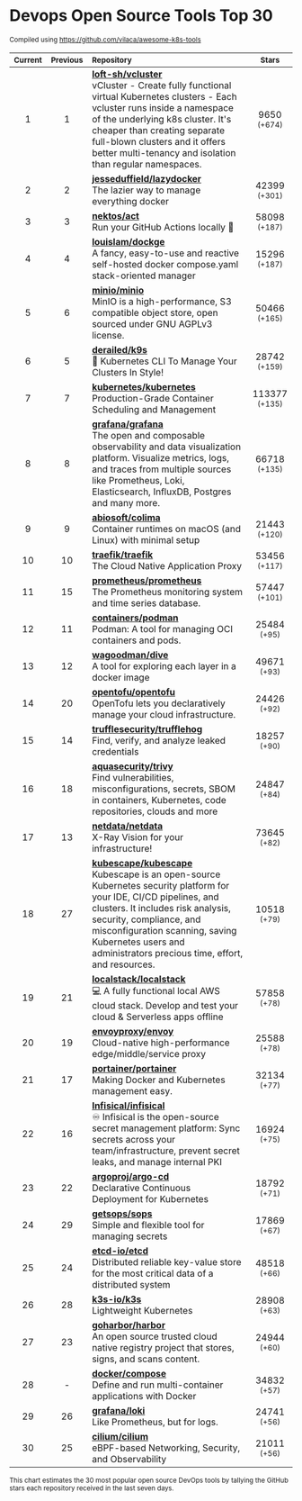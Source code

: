 # Devops Open Source Tools Top 30
<sup>Compiled using https://github.com/vilaca/awesome-k8s-tools</sup>
<div align="center">

|<sub>Current</sub>|<sub>Previous</sub>|<sub>Repository</sub>|<sub>Stars</sub>|
|:---:|:---:|:---|:---:|
|1|1|[**loft-sh/vcluster**](https://github.com/loft-sh/vcluster)<br/>vCluster - Create fully functional virtual Kubernetes clusters - Each vcluster runs inside a namespace of the underlying k8s cluster. It's cheaper than creating separate full-blown clusters and it offers better multi-tenancy and isolation than regular namespaces.|9650 <sup>(+674)</sup>|
|2|2|[**jesseduffield/lazydocker**](https://github.com/jesseduffield/lazydocker)<br/>The lazier way to manage everything docker|42399 <sup>(+301)</sup>|
|3|3|[**nektos/act**](https://github.com/nektos/act)<br/>Run your GitHub Actions locally 🚀|58098 <sup>(+187)</sup>|
|4|4|[**louislam/dockge**](https://github.com/louislam/dockge)<br/>A fancy, easy-to-use and reactive self-hosted docker compose.yaml stack-oriented manager|15296 <sup>(+187)</sup>|
|5|6|[**minio/minio**](https://github.com/minio/minio)<br/>MinIO is a high-performance, S3 compatible object store, open sourced under GNU AGPLv3 license.|50466 <sup>(+165)</sup>|
|6|5|[**derailed/k9s**](https://github.com/derailed/k9s)<br/>🐶 Kubernetes CLI To Manage Your Clusters In Style!|28742 <sup>(+159)</sup>|
|7|7|[**kubernetes/kubernetes**](https://github.com/kubernetes/kubernetes)<br/>Production-Grade Container Scheduling and Management|113377 <sup>(+135)</sup>|
|8|8|[**grafana/grafana**](https://github.com/grafana/grafana)<br/>The open and composable observability and data visualization platform. Visualize metrics, logs, and traces from multiple sources like Prometheus, Loki, Elasticsearch, InfluxDB, Postgres and many more. |66718 <sup>(+135)</sup>|
|9|9|[**abiosoft/colima**](https://github.com/abiosoft/colima)<br/>Container runtimes on macOS (and Linux) with minimal setup|21443 <sup>(+120)</sup>|
|10|10|[**traefik/traefik**](https://github.com/traefik/traefik)<br/>The Cloud Native Application Proxy|53456 <sup>(+117)</sup>|
|11|15|[**prometheus/prometheus**](https://github.com/prometheus/prometheus)<br/>The Prometheus monitoring system and time series database.|57447 <sup>(+101)</sup>|
|12|11|[**containers/podman**](https://github.com/containers/podman)<br/>Podman: A tool for managing OCI containers and pods.|25484 <sup>(+95)</sup>|
|13|12|[**wagoodman/dive**](https://github.com/wagoodman/dive)<br/>A tool for exploring each layer in a docker image|49671 <sup>(+93)</sup>|
|14|20|[**opentofu/opentofu**](https://github.com/opentofu/opentofu)<br/>OpenTofu lets you declaratively manage your cloud infrastructure.|24426 <sup>(+92)</sup>|
|15|14|[**trufflesecurity/trufflehog**](https://github.com/trufflesecurity/trufflehog)<br/>Find, verify, and analyze leaked credentials|18257 <sup>(+90)</sup>|
|16|18|[**aquasecurity/trivy**](https://github.com/aquasecurity/trivy)<br/>Find vulnerabilities, misconfigurations, secrets, SBOM in containers, Kubernetes, code repositories, clouds and more|24847 <sup>(+84)</sup>|
|17|13|[**netdata/netdata**](https://github.com/netdata/netdata)<br/>X-Ray Vision for your infrastructure!|73645 <sup>(+82)</sup>|
|18|27|[**kubescape/kubescape**](https://github.com/kubescape/kubescape)<br/>Kubescape is an open-source Kubernetes security platform for your IDE, CI/CD pipelines, and clusters. It includes risk analysis, security, compliance, and misconfiguration scanning, saving Kubernetes users and administrators precious time, effort, and resources.|10518 <sup>(+79)</sup>|
|19|21|[**localstack/localstack**](https://github.com/localstack/localstack)<br/>💻 A fully functional local AWS cloud stack. Develop and test your cloud & Serverless apps offline|57858 <sup>(+78)</sup>|
|20|19|[**envoyproxy/envoy**](https://github.com/envoyproxy/envoy)<br/>Cloud-native high-performance edge/middle/service proxy|25588 <sup>(+78)</sup>|
|21|17|[**portainer/portainer**](https://github.com/portainer/portainer)<br/>Making Docker and Kubernetes management easy.|32134 <sup>(+77)</sup>|
|22|16|[**Infisical/infisical**](https://github.com/Infisical/infisical)<br/>♾ Infisical is the open-source secret management platform: Sync secrets across your team/infrastructure, prevent secret leaks, and manage internal PKI|16924 <sup>(+75)</sup>|
|23|22|[**argoproj/argo-cd**](https://github.com/argoproj/argo-cd)<br/>Declarative Continuous Deployment for Kubernetes|18792 <sup>(+71)</sup>|
|24|29|[**getsops/sops**](https://github.com/getsops/sops)<br/>Simple and flexible tool for managing secrets|17869 <sup>(+67)</sup>|
|25|24|[**etcd-io/etcd**](https://github.com/etcd-io/etcd)<br/>Distributed reliable key-value store for the most critical data of a distributed system|48518 <sup>(+66)</sup>|
|26|28|[**k3s-io/k3s**](https://github.com/k3s-io/k3s)<br/>Lightweight Kubernetes|28908 <sup>(+63)</sup>|
|27|23|[**goharbor/harbor**](https://github.com/goharbor/harbor)<br/>An open source trusted cloud native registry project that stores, signs, and scans content.|24944 <sup>(+60)</sup>|
|28|-|[**docker/compose**](https://github.com/docker/compose)<br/>Define and run multi-container applications with Docker|34832 <sup>(+57)</sup>|
|29|26|[**grafana/loki**](https://github.com/grafana/loki)<br/>Like Prometheus, but for logs.|24741 <sup>(+56)</sup>|
|30|25|[**cilium/cilium**](https://github.com/cilium/cilium)<br/>eBPF-based Networking, Security, and Observability|21011 <sup>(+56)</sup>|


</div>

<sub>This chart estimates the 30 most popular open source DevOps tools by tallying the GitHub stars each repository received in the last seven days.</sub>
